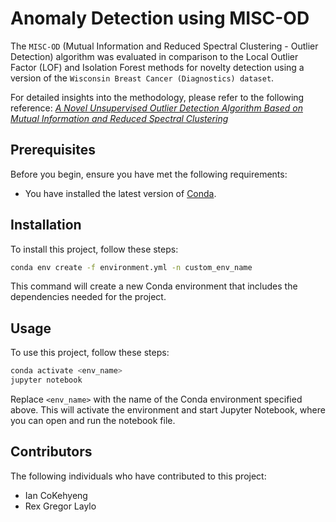 # Anomaly Detection using MISC-OD

The `MISC-OD` (Mutual Information and Reduced Spectral Clustering - Outlier Detection) algorithm was evaluated in comparison to the Local Outlier Factor (LOF) and Isolation Forest methods for novelty detection using a version of the `Wisconsin Breast Cancer (Diagnostics) dataset`.

For detailed insights into the methodology, please refer to the following reference: [*A Novel Unsupervised Outlier Detection Algorithm Based on Mutual Information and Reduced Spectral Clustering*](https://www.mdpi.com/2079-9292/12/23)

## Prerequisites

Before you begin, ensure you have met the following requirements:
- You have installed the latest version of [Conda](https://docs.conda.io/projects/conda/en/latest/user-guide/install/index.html).

## Installation

To install this project, follow these steps:

```bash
conda env create -f environment.yml -n custom_env_name
```

This command will create a new Conda environment that includes the dependencies needed for the project.

## Usage

To use this project, follow these steps:

```bash
conda activate <env_name>
jupyter notebook
```

Replace `<env_name>` with the name of the Conda environment specified above. This will activate the environment and start Jupyter Notebook, where you can open and run the notebook file.

## Contributors

The following individuals who have contributed to this project:

- Ian CoKehyeng
- Rex Gregor Laylo
